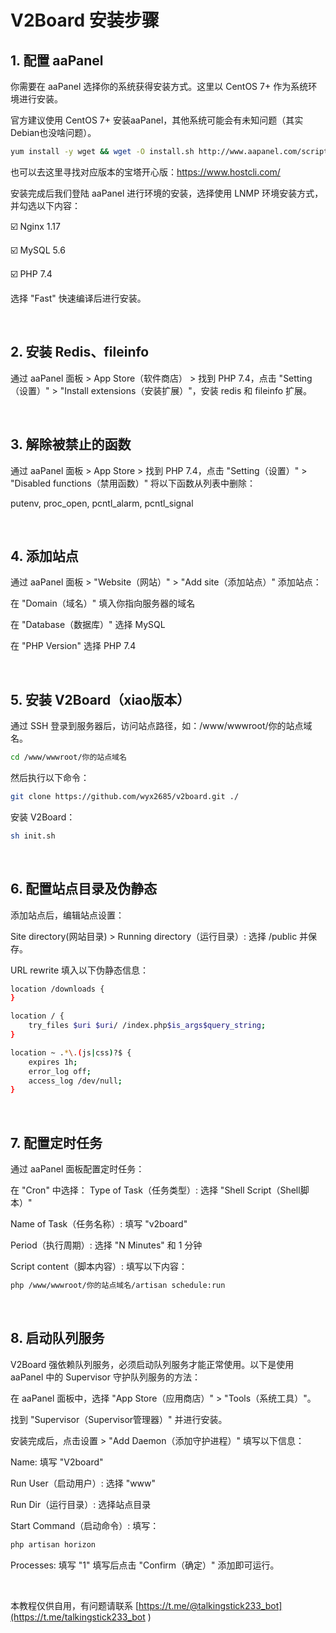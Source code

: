 # V2Board 安装步骤

## 1. 配置 aaPanel

你需要在 aaPanel 选择你的系统获得安装方式。这里以 CentOS 7+ 作为系统环境进行安装。

官方建议使用 CentOS 7+ 安装aaPanel，其他系统可能会有未知问题（其实Debian也没啥问题）。

```bash
yum install -y wget && wget -O install.sh http://www.aapanel.com/script/install_6.0_en.sh && bash install.sh
```
也可以去这里寻找对应版本的宝塔开心版：https://www.hostcli.com/

安装完成后我们登陆 aaPanel 进行环境的安装，选择使用 LNMP 环境安装方式，并勾选以下内容：

☑️ Nginx 1.17

☑️ MySQL 5.6

☑️ PHP 7.4

选择 "Fast" 快速编译后进行安装。

<br>

## 2. 安装 Redis、fileinfo
通过 aaPanel 面板 > App Store（软件商店） > 找到 PHP 7.4，点击 "Setting（设置）" > "Install extensions（安装扩展）"，安装 redis 和 fileinfo 扩展。

<br>

## 3. 解除被禁止的函数
通过 aaPanel 面板 > App Store > 找到 PHP 7.4，点击 "Setting（设置）" > "Disabled functions（禁用函数）" 将以下函数从列表中删除：

putenv, proc_open, pcntl_alarm, pcntl_signal


<br>

## 4. 添加站点
通过 aaPanel 面板 > "Website（网站）" > "Add site（添加站点）" 添加站点：

在 "Domain（域名）" 填入你指向服务器的域名

在 "Database（数据库）" 选择 MySQL

在 "PHP Version" 选择 PHP 7.4


<br>

## 5. 安装 V2Board（xiao版本）
通过 SSH 登录到服务器后，访问站点路径，如：/www/wwwroot/你的站点域名。
```bash
cd /www/wwwroot/你的站点域名
```

然后执行以下命令：
```bash
git clone https://github.com/wyx2685/v2board.git ./
```

安装 V2Board：

```bash
sh init.sh
```

<br>

## 6. 配置站点目录及伪静态
添加站点后，编辑站点设置：

Site directory(网站目录) > Running directory（运行目录）: 选择 /public 并保存。

URL rewrite 填入以下伪静态信息：
```bash
location /downloads {
}

location / {  
    try_files $uri $uri/ /index.php$is_args$query_string;  
}

location ~ .*\.(js|css)?$ {
    expires 1h;
    error_log off;
    access_log /dev/null; 
}

```

<br>

## 7. 配置定时任务
通过 aaPanel 面板配置定时任务：

在 "Cron" 中选择：
Type of Task（任务类型）: 选择 "Shell Script（Shell脚本）"

Name of Task（任务名称）: 填写 "v2board"

Period（执行周期）: 选择 "N Minutes" 和 1 分钟

Script content（脚本内容）: 填写以下内容：

```bash
php /www/wwwroot/你的站点域名/artisan schedule:run
```

<br>

## 8. 启动队列服务
V2Board 强依赖队列服务，必须启动队列服务才能正常使用。以下是使用 aaPanel 中的 Supervisor 守护队列服务的方法：

在 aaPanel 面板中，选择 "App Store（应用商店）" > "Tools（系统工具）"。

找到 "Supervisor（Supervisor管理器）" 并进行安装。

安装完成后，点击设置 > "Add Daemon（添加守护进程）" 填写以下信息：

Name: 填写 "V2board"

Run User（启动用户）: 选择 "www"

Run Dir（运行目录）: 选择站点目录

Start Command（启动命令）: 填写：


```bash
php artisan horizon
```

Processes: 填写 "1"
填写后点击 "Confirm（确定）" 添加即可运行。

<br>

本教程仅供自用，有问题请联系 [https://t.me/@talkingstick233_bot](https://t.me/talkingstick233_bot
)


